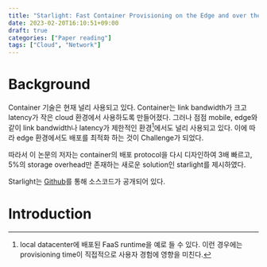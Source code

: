```yaml
---
title: "Starlight: Fast Container Provisioning on the Edge and over the WAN"
date: 2023-02-20T16:10:51+09:00
draft: true
categories: ["Paper reading"]
tags: ["Cloud", "Network"]
---
```


# Background

Container 기술은 현재 널리 사용되고 있다. Container는 link bandwidth가 크고 latency가 작은 cloud 환경에서 사용하도록 만들어졌다. 그러나 점점 mobile, edge와 같이 link bandwidth나 latency가 제한적인 환경[^1]에서도 널리 사용되고 있다. 이에 따라 edge 환경에서도 배포를 최적화 하는 것이 Challenge가 되었다.

따라서 이 논문의 저자는 container의 배포 protocol을 다시 디자인하여 3배 빠르고, 5%의 storage overhead만 존재하는 새로운 solution인 starlight를 제시하였다.

Starlight는 [Github](https://github.com/mc256/starlight)를 통해 소스코드가 공개되어 있다.

# Introduction

[^1]: local datacenter에 배포된 FaaS runtime을 예로 들 수 있다. 이런 경우에는 provisioning time이 직접적으로 사용자 경험에 영향을 미친다.
